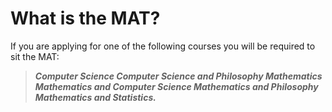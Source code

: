 # What is the MAT? #

If you are applying for one of the following courses you will be required to sit the MAT: 


>***Computer Science
> Computer Science and Philosophy
> Mathematics
> Mathematics and Computer Science
> Mathematics and Philosophy
> Mathematics and Statistics.***
